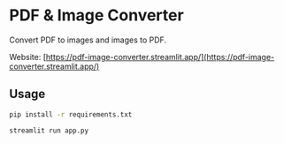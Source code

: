# PDF & Image Converter
Convert PDF to images and images to PDF.

Website: [https://pdf-image-converter.streamlit.app/](https://pdf-image-converter.streamlit.app/)

## Usage
```bash
pip install -r requirements.txt
```

```bash
streamlit run app.py
```